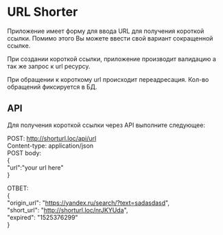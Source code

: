 # URL Shorter

Приложение имеет форму для ввода URL для получения короткой ссылки. Помимо этого Вы можете ввести свой вариант сокращенной ссылке. 

При создании короткой ссылки, приложение производит валидацию а так же запрос к url ресурсу.

При обращении к короткому url происходит переадресация. 
Кол-во обращений фиксируется в БД.

## API

Для получения короткой ссылки через API выполните следующее:

POST: http://shorturl.loc/api/url <br/>
Content-type: application/json <br/>
POST body: <br/>
{ <br/>
  "url":"your url here" <br/>
}

ОТВЕТ: <br/>
{ <br/>
  "origin_url": "https://yandex.ru/search/?text=sadasdasd", <br/>
  "short_url": "http://shorturl.loc/nrJKYUda", <br/>
  "expired": "1525376299" <br/>
}
